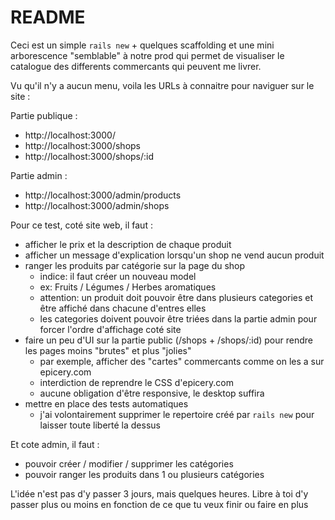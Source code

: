# README

Ceci est un simple `rails new` + quelques scaffolding et une mini arborescence "semblable" à notre prod qui permet de visualiser le catalogue des differents commercants qui peuvent me livrer.

Vu qu'il n'y a aucun menu, voila les URLs à connaitre pour naviguer sur le site :

Partie publique :

- http://localhost:3000/
- http://localhost:3000/shops
- http://localhost:3000/shops/:id


Partie admin :

- http://localhost:3000/admin/products
- http://localhost:3000/admin/shops


Pour ce test, coté site web, il faut :

 - afficher le prix et la description de chaque produit
 - afficher un message d'explication lorsqu'un shop ne vend aucun produit
 - ranger les produits par catégorie sur la page du shop
   - indice: il faut créer un nouveau model
   - ex: Fruits / Légumes / Herbes aromatiques
   - attention: un produit doit pouvoir être dans plusieurs categories et être affiché dans chacune d'entres elles
   - les categories doivent pouvoir être triées dans la partie admin pour forcer l'ordre d'affichage coté site
 - faire un peu d'UI sur la partie public (/shops + /shops/:id) pour rendre les pages moins "brutes" et plus "jolies"
   - par exemple, afficher des "cartes" commercants comme on les a sur epicery.com
   - interdiction de reprendre le CSS d'epicery.com
   - aucune obligation d'être responsive, le desktop suffira
 - mettre en place des tests automatiques
   - j'ai volontairement supprimer le repertoire créé par `rails new` pour laisser toute liberté la dessus

Et cote admin, il faut :

 - pouvoir créer / modifier / supprimer les catégories
 - pouvoir ranger les produits dans 1 ou plusieurs catégories


L'idée n'est pas d'y passer 3 jours, mais quelques heures. Libre à toi d'y passer plus ou moins en fonction de ce que tu veux finir ou faire en plus
